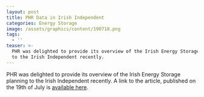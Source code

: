 ```yaml
---
layout: post
title: PHR Data in Irish Independent
categories: Energy Storage
image: /assets/graphics/content/190718.png
tags:
  - ''
teaser: >-
  PHR was delighted to provide its overview of the Irish Energy Storage planning
  to the Irish Independent recently.
---
```

PHR was delighted to provide its overview of the Irish Energy Storage planning to the Irish Independent recently. A link to the article, published on the 19th of July is [available here](https://www.independent.ie/business/irish/engie-and-esb-seek-to-profit-amid-surge-in-energy-storage-planning-applications-37132631.html).
